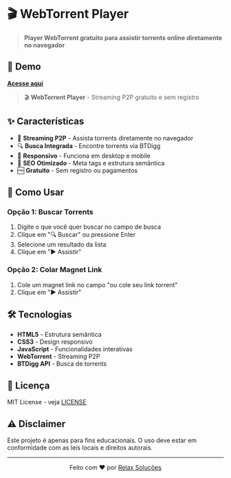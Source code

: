 # 🎬 WebTorrent Player

> **Player WebTorrent gratuito para assistir torrents online diretamente no navegador**

## 🚀 Demo

**[Acesse aqui]([https://relaxsolucoes.github.io/webtorrent-player/](https://relaxsolucoes.github.io/webtorrent-player/))**

> 🎬 **WebTorrent Player** - Streaming P2P gratuito e sem registro

## ✨ Características

- 🚀 **Streaming P2P** - Assista torrents diretamente no navegador
- 🔍 **Busca Integrada** - Encontre torrents via BTDigg
- 📱 **Responsivo** - Funciona em desktop e mobile
- 🎯 **SEO Otimizado** - Meta tags e estrutura semântica
- 🆓 **Gratuito** - Sem registro ou pagamentos

## 🚀 Como Usar

### Opção 1: Buscar Torrents
1. Digite o que você quer buscar no campo de busca
2. Clique em "🔍 Buscar" ou pressione Enter
3. Selecione um resultado da lista
4. Clique em "▶️ Assistir"

### Opção 2: Colar Magnet Link
1. Cole um magnet link no campo "ou cole seu link torrent"
2. Clique em "▶️ Assistir"

## 🛠️ Tecnologias

- **HTML5** - Estrutura semântica
- **CSS3** - Design responsivo
- **JavaScript** - Funcionalidades interativas
- **WebTorrent** - Streaming P2P
- **BTDigg API** - Busca de torrents

## 📝 Licença

MIT License - veja [LICENSE](LICENSE)

## ⚠️ Disclaimer

Este projeto é apenas para fins educacionais. O uso deve estar em conformidade com as leis locais e direitos autorais.

---

<div align="center">
  <p>Feito com ❤️ por <a href="https://github.com/RelaxSolucoes">Relax Soluções</a></p>
</div>
